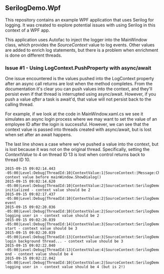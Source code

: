 ## SerilogDemo.Wpf
This repository contains an example WPF application that uses Serilog for logging. It was created to explore potential issues with using Serilog in this context of a WPF app.

This application uses Autofac to inject the logger into the MainWindow class, which provides the *SourceContext* value to log events. Other values are added to enrich log statements, but there is a problem when enrichment is done on different threads.

### Issue #1 - Using LogContext.PushProperty with async/await
One issue encountered is the values pushed into the LogContext property after an async call returns are lost when the method completes. From the documentation it's clear you can push values into the context, and they'll persist even if that thread is interrupted using async/await. However, if you push a value *after* a task is await'd, that value will not persist back to the calling thread.

For example, if we look at the code in MainWindow.xaml.cs we see it simulates an async login process where we may want to set the value of an employee ID after the login is successful. However, we can see that the context value is passed into threads created with async/await, but is lost when set after an await happens.

The last line shows a case where we've pushed a value into the context, but is lost because it was not on the original thread. Specifically, setting the *ContextValue* to 4 on thread ID 13 is lost when control returns back to thread ID 10.

	2015-09-15 09:02:14.443 -05:00|Level:Debug|ThreadId:10|ContextValue:1|SourceContext:|Message:Checking context value before mainWindow.ShowDialog()
	2015-09-15 09:02:14.620 -05:00|Level:Debug|ThreadId:10|ContextValue:2|SourceContext:SerilogDemo.Wpf.MainWindow|Message:MainWindow initialized - context value should be 2
	2015-09-15 09:02:17.437 -05:00|Level:Debug|ThreadId:10|ContextValue:2|SourceContext:SerilogDemo.Wpf.MainWindow|Message:Log event
	2015-09-15 09:02:20.036 -05:00|Level:Debug|ThreadId:10|ContextValue:2|SourceContext:SerilogDemo.Wpf.MainWindow|Message:Before logging user in - context value should be 2
	2015-09-15 09:02:20.039 -05:00|Level:Debug|ThreadId:14|ContextValue:3|SourceContext:SerilogDemo.Wpf.MainWindow|Message:SimulateLogin start - context value should be 3
	2015-09-15 09:02:20.039 -05:00|Level:Debug|ThreadId:13|ContextValue:3|SourceContext:SerilogDemo.Wpf.MainWindow|Message:on login background thread... - context value should be 3
	2015-09-15 09:02:22.040 -05:00|Level:Debug|ThreadId:13|ContextValue:4|SourceContext:SerilogDemo.Wpf.MainWindow|Message:SimulateLogin end - context value should be 4
	2015-09-15 09:02:22.042 -05:00|Level:Debug|ThreadId:10|ContextValue:2|SourceContext:SerilogDemo.Wpf.MainWindow|Message:after logging user in - context value should be 4 (but is 2!)
